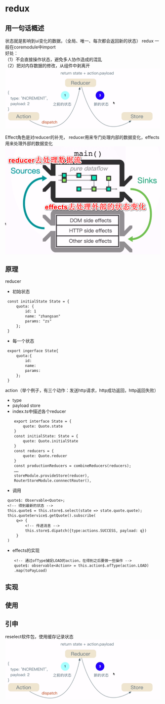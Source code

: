 # redux


## 用一句话概述
状态就是影响到ui变化的数据，（全局、唯一、每次都会返回新的状态）
redux 一般在coremodule中import  
好处：   
（1）不会直接操作状态，避免多人协作造成的混乱    
（2）把对内存数据的修改，从组件中剥离开  
![avatar](./img/20190819222221.png)  

Effect角色是对reducer的补充，
reducer用来专门处理内部的数据变化，effects用来处理外部的数据变化
![avatar](./img/20190819233231.png)  

## 原理
reducer 
- 初始状态 
```
 const initialState State = {
     quota: {
         id: 1
         name: "zhangsan"
         params: "zs"
     };
 }
```
- 每一个状态
```
 export ingerface State{
     quota:{
         id:
         name:
         params:
     };
 }
```
action（举个例子，有三个动作：发送http请求，http成功返回，http返回失败）
- type
- payload 
store
- index.ts中描述各个reducer
```
    export interface State = {
        quote: Quote.state
    }
    const initialState: State = {
        quote: Quote.initialState
    }
    const reducers = {
        quote: Quote.reducer
    }
    const productionReducers = combineReducers(reducers);
    ……
    storeModule.provideStore(reducer),
    RouterStoreModule.connnectRouter(),
```
- 调用
```
 quote$: Observable<Quote>;
 <!-- 得到最新的状态 -->
 this.quote$ = this.store$.select(state => state.quote.quote);
 this.quoteService$.getQuote().subscribe(
     q=> {
         <!-- 传递消息 -->
         this.store$.dipatch({type:actions.SUCCESS, payload: q})
     }
 )
```

- effects的实现
```
    <!-- 通过ofType捕捉LOAD的action，在得到之后要做一些操作 -->
    quote$: observable<Action> = this.action$.ofType(action.LOAD)
    .map(toPayLoad)
```
## 实现

## 使用

## 引申
reselect软件包，使用缓存记录状态
![avatar](./img/20190819222221.png)